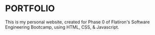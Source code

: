 # PORTFOLIO 

This is my personal website, created for Phase 0 of Flatiron's Software Engineering Bootcamp, using HTML, CSS, & Javascript. 
